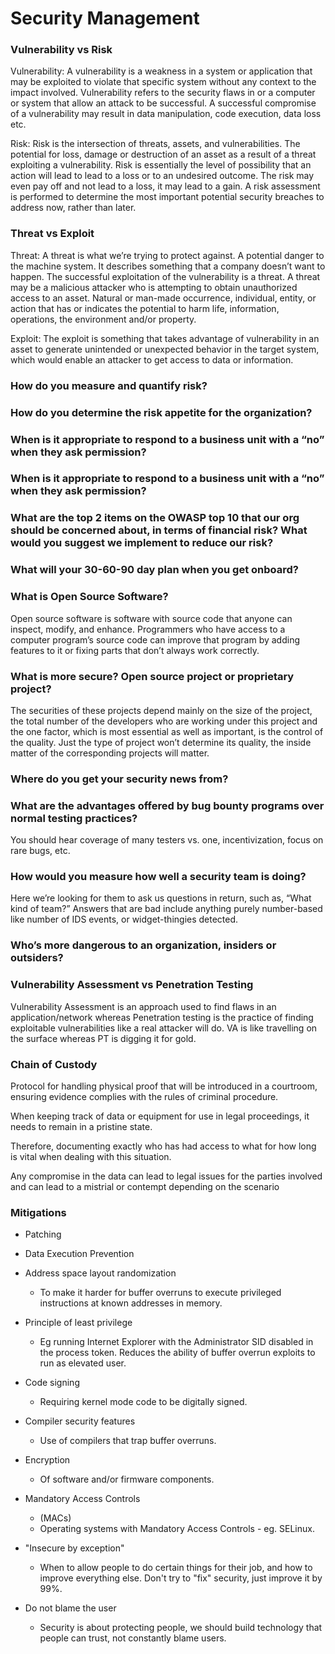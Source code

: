 # Security Management

### Vulnerability vs Risk 

Vulnerability: A vulnerability is a weakness in a system or application that may be exploited to violate that specific system without any context to the impact involved. Vulnerability refers to the security flaws in or a computer or system that allow an attack to be successful. A successful compromise of a vulnerability may result in data manipulation, code execution, data loss etc. 

Risk: Risk is the intersection of threats, assets, and vulnerabilities. The potential for loss, damage or destruction of an asset as a result of a threat exploiting a vulnerability. Risk is essentially the level of possibility that an action will lead to lead to a loss or to an undesired outcome. The risk may even pay off and not lead to a loss, it may lead to a gain. A risk assessment is performed to determine the most important potential security breaches to address now, rather than later. 

### Threat vs Exploit 

Threat: A threat is what we’re trying to protect against. A potential danger to the machine system. It describes something that a company doesn’t want to happen. The successful exploitation of the vulnerability is a threat. A threat may be a malicious attacker who is attempting to obtain unauthorized access to an asset. Natural or man-made occurrence, individual, entity, or action that has or indicates the potential to harm life, information, operations, the environment and/or property. 

Exploit: The exploit is something that takes advantage of vulnerability in an asset to generate unintended or unexpected behavior in the target system, which would enable an attacker to get access to data or information. 

### How do you measure and quantify risk?

### How do you determine the risk appetite for the organization?

### When is it appropriate to respond to a business unit with a “no” when they ask permission?

### When is it appropriate to respond to a business unit with a “no” when they ask permission?

### What are the top 2 items on the OWASP top 10 that our org should be concerned about, in terms of financial risk? What would you suggest we implement to reduce our risk?

### What will your 30-60-90 day plan when you get onboard?

### What is Open Source Software?

Open source software is software with source code that anyone can inspect, modify, and enhance. Programmers who have access to a computer program’s source code can improve that program by adding features to it or fixing parts that don’t always work correctly. 

### What is more secure? Open source project or proprietary project? 

The securities of these projects depend mainly on the size of the project, the total number of the developers who are working under this project and the one factor, which is most essential as well as important, is the control of the quality. Just the type of project won’t determine its quality, the inside matter of the corresponding projects will matter. 

### Where do you get your security news from? 

### What are the advantages offered by bug bounty programs over normal testing practices? 

You should hear coverage of many testers vs. one, incentivization, focus on rare bugs, etc. 

### How would you measure how well a security team is doing? 

Here we’re looking for them to ask us questions in return, such as, “What kind of team?” Answers that are bad include anything purely number-based like number of IDS events, or widget-thingies detected.  

### Who’s more dangerous to an organization, insiders or outsiders? 

### Vulnerability Assessment vs Penetration Testing 

Vulnerability Assessment is an approach used to find flaws in an application/network whereas Penetration testing is the practice of finding exploitable vulnerabilities like a real attacker will do. VA is like travelling on the surface whereas PT is digging it for gold. 

### Chain of Custody 

Protocol for handling physical proof that will be introduced in a courtroom, ensuring evidence complies with the rules of criminal procedure. 

When keeping track of data or equipment for use in legal proceedings, it needs to remain in a pristine state. 

Therefore, documenting exactly who has had access to what for how long is vital when dealing with this situation. 

Any compromise in the data can lead to legal issues for the parties involved and can lead to a mistrial or contempt depending on the scenario 

### Mitigations 

- Patching 
- Data Execution Prevention

- Address space layout randomization
  - To make it harder for buffer overruns to execute privileged instructions at known addresses in memory.

- Principle of least privilege
  - Eg running Internet Explorer with the Administrator SID disabled in the process token. Reduces the ability of buffer overrun exploits to run as elevated user.

- Code signing
  - Requiring kernel mode code to be digitally signed.

- Compiler security features
  - Use of compilers that trap buffer overruns.

- Encryption
  - Of software and/or firmware components.

- Mandatory Access Controls
  - (MACs)
  - Operating systems with Mandatory Access Controls - eg. SELinux.

- "Insecure by exception"
  - When to allow people to do certain things for their job, and how to improve everything else. Don't try to "fix" security, just improve it by 99%.

- Do not blame the user
  - Security is about protecting people, we should build technology that people can trust, not constantly blame users. 
